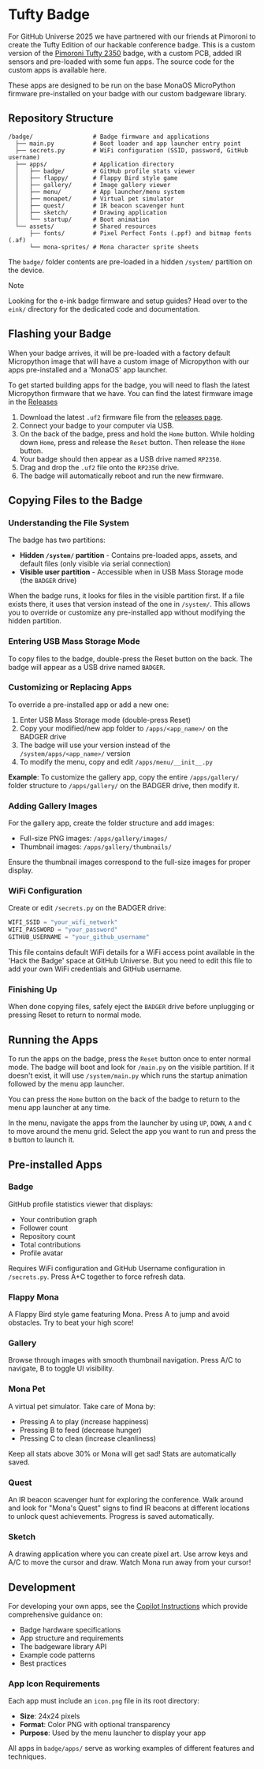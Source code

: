 # Tufty Badge

For GitHub Universe 2025 we have partnered with our friends at Pimoroni to create the 
Tufty Edition of our hackable conference badge.  This is a custom version of the 
[Pimoroni Tufty 2350](https://shop.pimoroni.com/) badge, with a custom PCB, added IR
sensors and pre-loaded with some fun apps.  The source code for the custom apps is 
available here.

These apps are designed to be run on the base MonaOS MicroPython firmware pre-installed on your badge with our custom badgeware library.

## Repository Structure

```
/badge/                 # Badge firmware and applications
  ├── main.py           # Boot loader and app launcher entry point
  ├── secrets.py        # WiFi configuration (SSID, password, GitHub username)
  ├── apps/             # Application directory
  │   ├── badge/        # GitHub profile stats viewer
  │   ├── flappy/       # Flappy Bird style game
  │   ├── gallery/      # Image gallery viewer
  │   ├── menu/         # App launcher/menu system
  │   ├── monapet/      # Virtual pet simulator
  │   ├── quest/        # IR beacon scavenger hunt
  │   ├── sketch/       # Drawing application
  │   └── startup/      # Boot animation
  └── assets/           # Shared resources
      ├── fonts/        # Pixel Perfect Fonts (.ppf) and bitmap fonts (.af)
      └── mona-sprites/ # Mona character sprite sheets
```

The `badge/` folder contents are pre-loaded in a hidden `/system/` partition on the device.

> [!NOTE]
> Looking for the e-ink badge firmware and setup guides? Head over to the `eink/` directory for the dedicated code and documentation.

## Flashing your Badge
When your badge arrives, it will be pre-loaded with a factory default Micropython image that will have a custom image of Micropython with our apps pre-installed and a 'MonaOS' app launcher.

To get started building apps for the badge, you will need to flash the latest Micropython
firmware that we have. You can find the latest firmware image in the
[Releases](https://github.com/badger/tufty/releases)

1. Download the latest `.uf2` firmware file from the [releases page](https://github.com/badger/tufty/releases).
2. Connect your badge to your computer via USB.
3. On the back of the badge, press and hold the `Home` button. While holding down `Home`, press and release the `Reset` button. Then release the `Home` button.
4. Your badge should then appear as a USB drive named `RP2350`.
5. Drag and drop the `.uf2` file onto the `RP2350` drive.
6. The badge will automatically reboot and run the new firmware.

## Copying Files to the Badge

### Understanding the File System

The badge has two partitions:
- **Hidden `/system/` partition** - Contains pre-loaded apps, assets, and default files (only visible via serial connection)
- **Visible user partition** - Accessible when in USB Mass Storage mode (the `BADGER` drive)

When the badge runs, it looks for files in the visible partition first. If a file exists there, it uses that version instead of the one in `/system/`. This allows you to override or customize any pre-installed app without modifying the hidden partition.

### Entering USB Mass Storage Mode

To copy files to the badge, double-press the Reset button on the back. The badge will appear as a USB drive named `BADGER`.

### Customizing or Replacing Apps

To override a pre-installed app or add a new one:

1. Enter USB Mass Storage mode (double-press Reset)
2. Copy your modified/new app folder to `/apps/<app_name>/` on the BADGER drive
3. The badge will use your version instead of the `/system/apps/<app_name>/` version
4. To modify the menu, copy and edit `/apps/menu/__init__.py`

**Example**: To customize the gallery app, copy the entire `/apps/gallery/` folder structure to `/apps/gallery/` on the BADGER drive, then modify it.

### Adding Gallery Images

For the gallery app, create the folder structure and add images:
- Full-size PNG images: `/apps/gallery/images/`
- Thumbnail images: `/apps/gallery/thumbnails/`

Ensure the thumbnail images correspond to the full-size images for proper display.

### WiFi Configuration

Create or edit `/secrets.py` on the BADGER drive:
```python
WIFI_SSID = "your_wifi_network"
WIFI_PASSWORD = "your_password"
GITHUB_USERNAME = "your_github_username"
```

This file contains default WiFi details for a WiFi access point available in the 'Hack the Badge' space at GitHub Universe. But you need to edit this file to add your own WiFi credentials and GitHub username.

### Finishing Up

When done copying files, safely eject the `BADGER` drive before unplugging or pressing Reset to return to normal mode.

## Running the Apps

To run the apps on the badge, press the `Reset` button once to enter normal mode. The badge will boot and look for `/main.py` on the visible partition. If it doesn't exist, it will use `/system/main.py` which runs the startup animation followed by the menu app launcher.

You can press the `Home` button on the back of the badge to return to the menu app launcher at any time.

In the menu, navigate the apps from the launcher by using `UP`, `DOWN`, `A` and `C` to move around the menu grid. Select the app you want to run and press the `B` button to launch it.

## Pre-installed Apps

### Badge
GitHub profile statistics viewer that displays:
- Your contribution graph
- Follower count
- Repository count
- Total contributions
- Profile avatar

Requires WiFi configuration and GitHub Username configuration in `/secrets.py`. Press A+C together to force refresh data.

### Flappy Mona
A Flappy Bird style game featuring Mona. Press A to jump and avoid obstacles. Try to beat your high score!

### Gallery
Browse through images with smooth thumbnail navigation. Press A/C to navigate, B to toggle UI visibility.

### Mona Pet
A virtual pet simulator. Take care of Mona by:
- Pressing A to play (increase happiness)
- Pressing B to feed (decrease hunger)
- Pressing C to clean (increase cleanliness)

Keep all stats above 30% or Mona will get sad! Stats are automatically saved.

### Quest
An IR beacon scavenger hunt for exploring the conference. Walk around and look for "Mona's Quest" signs to find IR beacons at different locations to unlock quest achievements. Progress is saved automatically.

### Sketch
A drawing application where you can create pixel art. Use arrow keys and A/C to move the cursor and draw. Watch Mona run away from your cursor!

## Development

For developing your own apps, see the [Copilot Instructions](.github/copilot-intructions.md) which provide comprehensive guidance on:
- Badge hardware specifications
- App structure and requirements
- The badgeware library API
- Example code patterns
- Best practices

### App Icon Requirements

Each app must include an `icon.png` file in its root directory:
- **Size**: 24x24 pixels
- **Format**: Color PNG with optional transparency
- **Purpose**: Used by the menu launcher to display your app

All apps in `badge/apps/` serve as working examples of different features and techniques.
